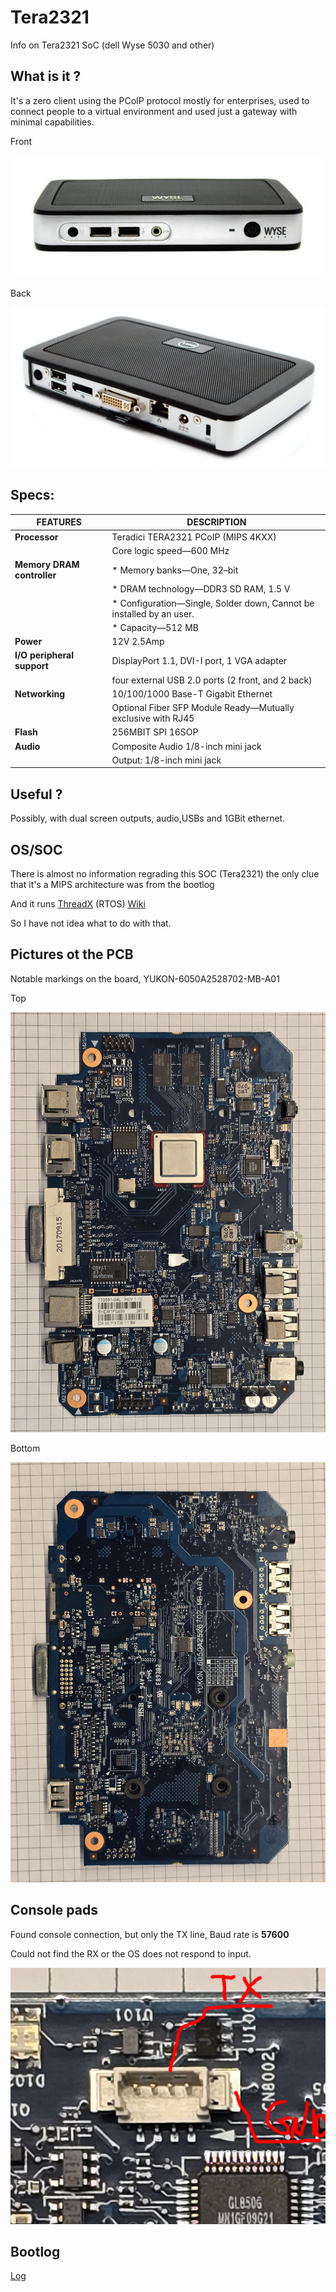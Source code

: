 # Tera2321
Info on Tera2321 SoC (dell Wyse 5030 and other) 

## What is it ?
It's a zero client using the PCoIP protocol mostly for enterprises, used to connect people to a virtual environment and 
used just a gateway with minimal capabilities.

Front

![Front](/5030_Front.jpg)

Back

![Back](/5030_Back.jpg)

## Specs:
| FEATURES    | DESCRIPTION |
| --------- | ------- |
|**Processor**| Teradici TERA2321 PCoIP (MIPS 4KXX)        |
|           |Core logic speed—600 MHz         |
|**Memory DRAM controller**| * Memory banks—One, 32–bit|
|           |* DRAM technology—DDR3 SD RAM, 1.5 V  |
|           |* Configuration—Single, Solder down, Cannot be installed by an user.         |
|           |* Capacity—512 MB        |
|**Power**           |12V 2.5Amp         |
|**I/O peripheral support**|DisplayPort 1.1, DVI-I port, 1 VGA adapter |
|           | four external USB 2.0 ports (2 front, and 2 back)|
|**Networking**           |10/100/1000 Base-T Gigabit Ethernet          |
|           |Optional Fiber SFP Module Ready—Mutually exclusive with RJ45|
|**Flash**           |256MBIT SPI 16SOP|
|**Audio**           |Composite Audio 1/8-inch mini jack         |
|           |Output: 1/8-inch mini jack        |

## Useful ?
Possibly, with dual screen outputs, audio,USBs and 1GBit ethernet.

## OS/SOC
There is almost no information regrading this SOC (Tera2321) the only clue that it's a MIPS architecture was from the bootlog

And it runs [ThreadX](https://github.com/eclipse-threadx/threadx) (RTOS) [Wiki](https://en.wikipedia.org/wiki/ThreadX)

So I have not idea what to do with that.

## Pictures ot the PCB
Notable markings on the board, YUKON-6050A2528702-MB-A01


Top

![Top](/5030_pcb_top.jpg)

Bottom

![Bottom](/5030_pcb_bottom.jpg)

## Console pads
Found console connection, but only the TX line, Baud rate is **57600**

Could not find the RX or the OS does not respond to input.

![Console](/Console_connection.png)


## Bootlog
[Log](/bootlog.txt)
